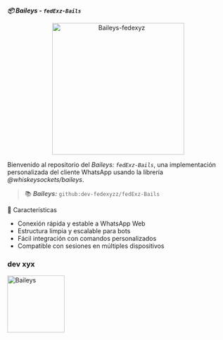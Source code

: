 **_📦 Baileys - `fedExz-Bails`_**

<p align="center">
  <img src="https://files.catbox.moe/c65bk7.jpg" alt="Baileys-fedexyz" width="300"/>
</p>

Bienvenido al repositorio  del *Baileys: `fedExz-Bails`*, una implementación personalizada del cliente WhatsApp usando la librería *@whiskeysockets/baileys*.

> 📚 **_Baileys:_** `github:dev-fedexyzz/fedExz-Bails`

🚀 Características
- Conexión rápida y estable a WhatsApp Web
- Estructura limpia y escalable para bots
- Fácil integración con comandos personalizados
- Compatible con sesiones en múltiples dispositivos

### **dev  xyx**
<a
href="https://github.com/dev-fedexyzz"><img src="https://github.com/dev-fedexyzz.png" width="130" height="130" alt="Baileys"/></a>
